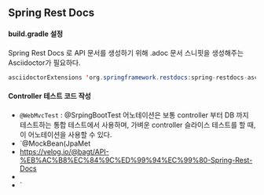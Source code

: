 ## Spring Rest Docs

#### build.gradle 설정

Spring Rest Docs 로 API 문서를 생성하기 위해 .adoc 문서 스니핏을 생성해주는 Asciidoctor가 필요하다.

```java
asciidoctorExtensions 'org.springframework.restdocs:spring-restdocs-asciidoctor'
```


#### Controller 테스트 코드 작성

- `@WebMvcTest` : @SrpingBootTest 어노테이션은 보통 controller 부터 DB 까지 테스트하는 통합 테스트에서 사용하며, 가벼운 controller 슬라이스 테스트를 할 때, 이 어노테이션을 사용할 수 있다.
- `@MockBean(JpaMet
- https://velog.io/@bagt/API-%EB%AC%B8%EC%84%9C%ED%99%94%EC%99%80-Spring-Rest-Docs
- 
- `